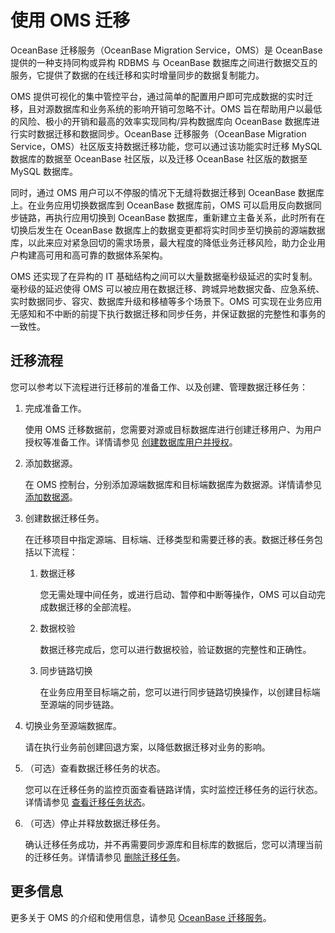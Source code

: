 使用 OMS 迁移
==============================

OceanBase 迁移服务（OceanBase Migration Service，OMS）是 OceanBase 提供的一种支持同构或异构 RDBMS 与 OceanBase 数据库之间进行数据交互的服务，它提供了数据的在线迁移和实时增量同步的数据复制能力。

OMS 提供可视化的集中管控平台，通过简单的配置用户即可完成数据的实时迁移，且对源数据库和业务系统的影响开销可忽略不计。OMS 旨在帮助用户以最低的风险、极小的开销和最高的效率实现同构/异构数据库向 OceanBase 数据库进行实时数据迁移和数据同步。OceanBase 迁移服务（OceanBase Migration Service，OMS）社区版支持数据迁移功能，您可以通过该功能实时迁移 MySQL 数据库的数据至 OceanBase 社区版，以及迁移 OceanBase 社区版的数据至 MySQL 数据库。

同时，通过 OMS 用户可以不停服的情况下无缝将数据迁移到 OceanBase 数据库上。在业务应用切换数据库到 OceanBase 数据库前，OMS 可以启用反向数据同步链路，再执行应用切换到 OceanBase 数据库，重新建立主备关系，此时所有在切换后发生在 OceanBase 数据库上的数据变更都将实时同步至切换前的源端数据库，以此来应对紧急回切的需求场景，最大程度的降低业务迁移风险，助力企业用户构建高可用和高可靠的数据体系架构。

OMS 还实现了在异构的 IT 基础结构之间可以大量数据毫秒级延迟的实时复制。毫秒级的延迟使得 OMS 可以被应用在数据迁移、跨城异地数据灾备、应急系统、实时数据同步、容灾、数据库升级和移植等多个场景下。OMS 可实现在业务应用无感知和不中断的前提下执行数据迁移和同步任务，并保证数据的完整性和事务的一致性。

迁移流程
-------------------------

您可以参考以下流程进行迁移前的准备工作、以及创建、管理数据迁移任务：

1. 完成准备工作。

   使用 OMS 迁移数据前，您需要对源或目标数据库进行创建迁移用户、为用户授权等准备工作。详情请参见 [创建数据库用户并授权](https://www.oceanbase.com/docs/community/oms-cn/V3.3.0/10000000000017393)。

2. 添加数据源。

   在 OMS 控制台，分别添加源端数据库和目标端数据库为数据源。详情请参见 [添加数据源](https://www.oceanbase.com/docs/community/oms-cn/V3.3.0/10000000000017412)。

3. 创建数据迁移任务。

   在迁移项目中指定源端、目标端、迁移类型和需要迁移的表。数据迁移任务包括以下流程：

   1. 数据迁移

      您无需处理中间任务，或进行启动、暂停和中断等操作，OMS 可以自动完成数据迁移的全部流程。

   2. 数据校验

      数据迁移完成后，您可以进行数据校验，验证数据的完整性和正确性。

   3. 同步链路切换

      在业务应用至目标端之前，您可以进行同步链路切换操作，以创建目标端至源端的同步链路。

4. 切换业务至源端数据库。

   请在执行业务前创建回退方案，以降低数据迁移对业务的影响。

5. （可选）查看数据迁移任务的状态。

   您可以在迁移任务的监控页面查看链路详情，实时监控迁移任务的运行状态。详情请参见 [查看迁移任务状态](https://www.oceanbase.com/docs/community/oms-cn/V3.3.0/10000000000017414)。

6. （可选）停止并释放数据迁移任务。

   确认迁移任务成功，并不再需要同步源库和目标库的数据后，您可以清理当前的迁移任务。详情请参见 [删除迁移任务](https://www.oceanbase.com/docs/community/oms-cn/V3.3.0/10000000000017418)。

更多信息
-------------------------

更多关于 OMS 的介绍和使用信息，请参见 [OceanBase 迁移服务](https://www.oceanbase.com/docs/community/oms-cn/V3.3.0/0000000000146731)。

